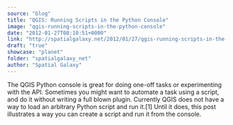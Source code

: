 ```yaml
---
source: "blog"
title: "QGIS: Running Scripts in the Python Console"
image: "qgis-running-scripts-in-the-python-console"
date: "2012-01-27T08:10:51+0000"
link: "http://spatialgalaxy.net/2012/01/27/qgis-running-scripts-in-the-python-console/"
draft: "true"
showcase: "planet"
folder: "spatialgalaxy_net"
author: "Spatial Galaxy"
---
```


The QGIS Python console is great for doing one-off tasks or experimenting with the API. Sometimes you might want to automate a task using a script, and do it without writing a full blown plugin. Currently QGIS does not have a way to load an arbitrary Python script and run it.[1] Until it does, this post illustrates a way you can create a script and run it from the console.
